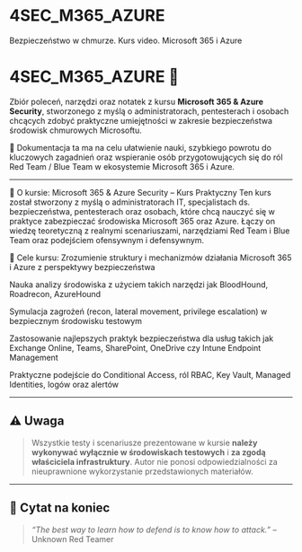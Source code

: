 # 4SEC_M365_AZURE
Bezpieczeństwo w chmurze. Kurs video. Microsoft 365 i Azure

# 4SEC_M365_AZURE 🚀

Zbiór poleceń, narzędzi oraz notatek z kursu **Microsoft 365 & Azure Security**, stworzonego z myślą o administratorach, pentesterach i osobach chcących zdobyć praktyczne umiejętności w zakresie bezpieczeństwa środowisk chmurowych Microsoftu.

📘 Dokumentacja ta ma na celu ułatwienie nauki, szybkiego powrotu do kluczowych zagadnień oraz wspieranie osób przygotowujących się do ról Red Team / Blue Team w ekosystemie Microsoft 365 i Azure.

---
📘 O kursie: Microsoft 365 & Azure Security – Kurs Praktyczny
Ten kurs został stworzony z myślą o administratorach IT, specjalistach ds. bezpieczeństwa, pentesterach oraz osobach, które chcą nauczyć się w praktyce zabezpieczać środowiska Microsoft 365 oraz Azure. Łączy on wiedzę teoretyczną z realnymi scenariuszami, narzędziami Red Team i Blue Team oraz podejściem ofensywnym i defensywnym.

🎯 Cele kursu:
Zrozumienie struktury i mechanizmów działania Microsoft 365 i Azure z perspektywy bezpieczeństwa

Nauka analizy środowiska z użyciem takich narzędzi jak BloodHound, Roadrecon, AzureHound

Symulacja zagrożeń (recon, lateral movement, privilege escalation) w bezpiecznym środowisku testowym

Zastosowanie najlepszych praktyk bezpieczeństwa dla usług takich jak Exchange Online, Teams, SharePoint, OneDrive czy Intune Endpoint Management

Praktyczne podejście do Conditional Access, ról RBAC, Key Vault, Managed Identities, logów oraz alertów

---

## ⚠️ Uwaga

> Wszystkie testy i scenariusze prezentowane w kursie **należy wykonywać wyłącznie w środowiskach testowych** i **za zgodą właściciela infrastruktury**. Autor nie ponosi odpowiedzialności za nieuprawnione wykorzystanie przedstawionych materiałów.

---

## 🧠 Cytat na koniec

> *“The best way to learn how to defend is to know how to attack.”* – Unknown Red Teamer
